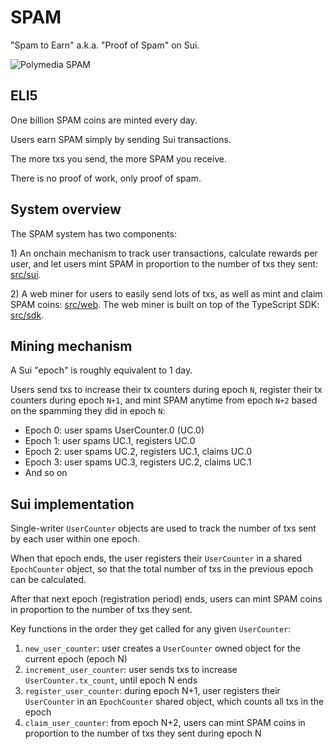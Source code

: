 # SPAM

"Spam to Earn" a.k.a. "Proof of Spam" on Sui.

![Polymedia SPAM](https://spam.polymedia.app/img/open-graph.webp)

## ELI5

One billion SPAM coins are minted every day.

Users earn SPAM simply by sending Sui transactions.

The more txs you send, the more SPAM you receive.

There is no proof of work, only proof of spam.

## System overview

The SPAM system has two components:

1\) An onchain mechanism to track user transactions, calculate rewards per user, and let users mint SPAM in proportion to the number of txs they sent: [src/sui](./src/sui).

2\) A web miner for users to easily send lots of txs, as well as mint and claim SPAM coins: [src/web](./src/web). The web miner is built on top of the TypeScript SDK: [src/sdk](./src/sdk).

## Mining mechanism

A Sui "epoch" is roughly equivalent to 1 day.

Users send txs to increase their tx counters during epoch `N`, register their tx counters during epoch `N+1`, and mint SPAM anytime from epoch `N+2` based on the spamming they did in epoch `N`:

- Epoch 0: user spams UserCounter.0 (UC.0)
- Epoch 1: user spams UC.1, registers UC.0
- Epoch 2: user spams UC.2, registers UC.1, claims UC.0
- Epoch 3: user spams UC.3, registers UC.2, claims UC.1
- And so on

## Sui implementation

Single-writer `UserCounter` objects are used to track the number of txs sent by each user within one epoch.

When that epoch ends, the user registers their `UserCounter` in a shared `EpochCounter` object, so that the total number of txs in the previous epoch can be calculated.

After that next epoch (registration period) ends, users can mint SPAM coins in proportion to the number of txs they sent.

Key functions in the order they get called for any given `UserCounter`:

1) `new_user_counter`: user creates a `UserCounter` owned object for the current epoch (epoch N)
2) `increment_user_counter`: user sends txs to increase `UserCounter.tx_count`, until epoch N ends
3) `register_user_counter`: during epoch N+1, user registers their `UserCounter` in an `EpochCounter` shared object, which counts all txs in the epoch
4) `claim_user_counter`: from epoch N+2, users can mint SPAM coins in proportion to the number of txs they sent during epoch N
